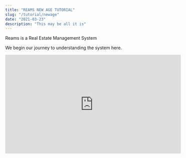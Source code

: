 ```yaml
---
title: "REAMS NEW AGE TUTORIAL"
slug: "/tutorial/newage"
date: "2021-03-23"
description: "This may be all it is"
---
```


Reams is a Real Estate Management System

We begin our journey to understanding the system here.

<iframe width="560" height="315" src="https://www.youtube.com/embed/4n0xNbfJLR8" frameborder="0" allowfullscreen></iframe>
